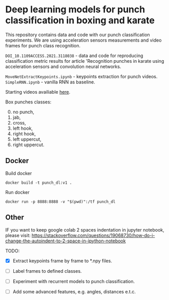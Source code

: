 # Deep learning models for punch classification in boxing and karate  

This repository contains data and code with our punch classification experiments. 
We are using acceleration sensors measurements and video frames for punch class recognition.

`DOI_10.1109ACCESS.2021.3118038` - data and code for reproducing classification metric results for article 
'Recognition punches in karate using acceleration sensors and convolution neural networks.  
 
`MoveNetExtractKeypoints.ipynb` - keypoints extraction for punch videos.  
`SimpleRNN.ipynb` - vanilla RNN as baseline.  

Starting videos availiable [here](https://drive.google.com/drive/folders/1UwZPZ7sqkmQrqbCP1ypquv2UHWkk0bj-?usp=sharing).  

Box punches classes:

0. no punch,
1. jab, 
2. cross, 
3. left hook, 
4. right hook, 
5. left uppercut, 
6. right uppercut.   


## Docker

Build docker
```
docker build -t punch_dl:v1 .
```

Run docker
```
docker run -p 8888:8888 -v "$(pwd)":/tf punch_dl
```

## Other

IF you want to keep google colab 2 spaces indentation in jupyter notebook, please visit:
https://stackoverflow.com/questions/19068730/how-do-i-change-the-autoindent-to-2-space-in-ipython-notebook
 
TODO:
 - [x] Extract keypoints frame by frame to *.npy files.
 - [ ] Label frames to defined classes.
 - [ ] Experiment with recurrent models to punch classification.
 - [ ] Add some advanced features, e.g. angles, distances e.t.c.
 
